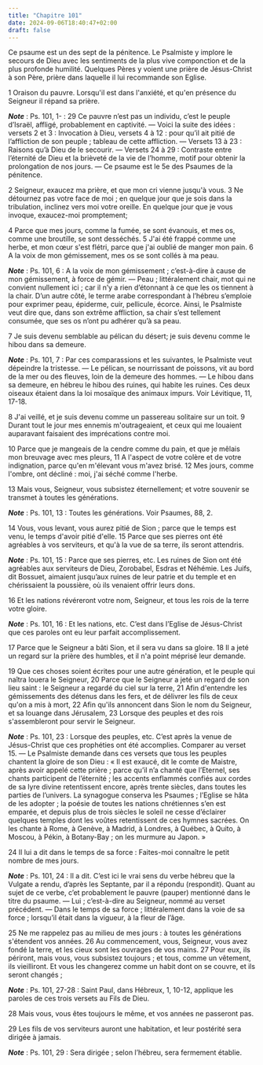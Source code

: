 ```yaml
---
title: "Chapitre 101"
date: 2024-09-06T18:40:47+02:00
draft: false
---
```



Ce psaume est un des sept de la pénitence.
Le Psalmiste y implore le secours de Dieu avec les sentiments de la plus vive componction et de la plus profonde humilité.
Quelques Pères y voient une prière de Jésus-Christ à son Père, prière dans laquelle il lui recommande son Eglise.


1 Oraison du pauvre. Lorsqu'il est dans l'anxiété, et qu'en présence du Seigneur il répand sa prière.

***Note*** :  Ps. 101, 1- : 29 Ce pauvre n’est pas un individu, c’est le peuple d’Israël, affligé, probablement en captivité. ― Voici la suite des idées : versets 2 et 3 : Invocation à Dieu, versets 4 à 12 : pour qu’il ait pitié de l’affliction de son peuple ; tableau de cette affliction. ― Versets 13 à 23 : Raisons qu’à Dieu de le secourir. ― Versets 24 à 29 : Contraste entre l’éternité de Dieu et la brièveté de la vie de l’homme, motif pour obtenir la prolongation de nos jours. ― Ce psaume est le 5e des Psaumes de la pénitence.


2 Seigneur, exaucez ma prière, et que mon cri vienne jusqu'à vous. 3 Ne détournez pas votre face de moi ; en quelque jour que je sois dans la tribulation, inclinez vers moi votre oreille. En quelque jour que je vous invoque, exaucez-moi promptement;


4 Parce que mes jours, comme la fumée, se sont évanouis, et mes os, comme une broutille, se sont desséchés. 5 J'ai été frappé comme une herbe, et mon cœur s'est flétri, parce que j'ai oublié de manger mon pain. 6 A la voix de mon gémissement, mes os se sont collés à ma peau.

***Note*** :  Ps. 101, 6 : A la voix de mon gémissement ; c’est-à-dire à cause de mon gémissement, à force de gémir. ― Peau ; littéralement chair, mot qui ne convient nullement ici ; car il n’y a rien d’étonnant à ce que les os tiennent à la chair. D’un autre côté, le terme arabe correspondant à l’hébreu s’emploie pour exprimer peau, épiderme, cuir, pellicule, écorce. Ainsi, le Psalmiste veut dire que, dans son extrême affliction, sa chair s’est tellement consumée, que ses os n’ont pu adhérer qu’à sa peau.


7 Je suis devenu semblable au pélican du désert; je suis devenu comme le hibou dans sa demeure.

***Note*** :  Ps. 101, 7 : Par ces comparassions et les suivantes, le Psalmiste veut dépeindre la tristesse. ― Le pélican, se nourrissant de poissons, vit au bord de la mer ou des fleuves, loin de la demeure des hommes. ― Le hibou dans sa demeure, en hébreu le hibou des ruines, qui habite les ruines. Ces deux oiseaux étaient dans la loi mosaïque des animaux impurs. Voir Lévitique, 11, 17-18.

8 J'ai veillé, et je suis devenu comme un passereau solitaire sur un toit. 9 Durant tout le jour mes ennemis m'outrageaient, et ceux qui me louaient auparavant faisaient des imprécations contre moi.


10 Parce que je mangeais de la cendre comme du pain, et que je mêlais mon breuvage avec mes pleurs, 11 A l'aspect de votre colère et de votre indignation, parce qu'en m'élevant vous m'avez brisé. 12 Mes jours, comme l'ombre, ont décliné : moi, j'ai séché comme l'herbe.


13 Mais vous, Seigneur, vous subsistez éternellement; et votre souvenir se transmet à toutes les générations.

***Note*** :  Ps. 101, 13 : Toutes les générations. Voir Psaumes, 88, 2.

14 Vous, vous levant, vous aurez pitié de Sion ; parce que le temps est venu, le temps d'avoir pitié d'elle. 15 Parce que ses pierres ont été agréables à vos serviteurs, et qu'à la vue de sa terre, ils seront attendris.

***Note*** :  Ps. 101, 15 : Parce que ses pierres, etc. Les ruines de Sion ont été agréables aux serviteurs de Dieu, Zorobabel, Esdras et Néhémie. Les Juifs, dit Bossuet, aimaient jusqu’aux ruines de leur patrie et du temple et en chérissaient la poussière, où ils venaient offrir leurs dons.


16 Et les nations révéreront votre nom, Seigneur, et tous les rois de la terre votre gloire.

***Note*** :  Ps. 101, 16 : Et les nations, etc. C’est dans l’Eglise de Jésus-Christ que ces paroles ont eu leur parfait accomplissement.

17 Parce que le Seigneur a bâti Sion, et il sera vu dans sa gloire. 18 Il a jeté un regard sur la prière des humbles, et il n'a point méprisé leur demande.


19 Que ces choses soient écrites pour une autre génération, et le peuple qui naîtra louera le Seigneur, 20 Parce que le Seigneur a jeté un regard de son lieu saint : le Seigneur a regardé du ciel sur la terre, 21 Afin d'entendre les gémissements des détenus dans les fers, et de délivrer les fils de ceux qu'on a mis à mort, 22 Afin qu'ils annoncent dans Sion le nom du Seigneur, et sa louange dans Jérusalem, 23 Lorsque des peuples et des rois s'assembleront pour servir le Seigneur.

***Note*** :  Ps. 101, 23 : Lorsque des peuples, etc. C’est après la venue de Jésus-Christ que ces prophéties ont été accomplies. Comparer au verset 15. ― Le Psalmiste demande dans ces versets que tous les peuples chantent la gloire de son Dieu : « Il est exaucé, dit le comte de Maistre, après avoir appelé cette prière ; parce qu’il n’a chanté que l’Eternel, ses chants participent de l’éternité ; les accents enflammés confiés aux cordes de sa lyre divine retentissent encore, après trente siècles, dans toutes les parties de l’univers. La synagogue conserva les Psaumes ; l’Eglise se hâta de les adopter ; la poésie de toutes les nations chrétiennes s’en est emparée, et depuis plus de trois siècles le soleil ne cesse d’éclairer quelques temples dont les voûtes retentissent de ces hymnes sacrées. On les chante à Rome, à Genève, à Madrid, à Londres, à Québec, à Quito, à Moscou, à Pékin, à Botany-Bay ; on les murmure au Japon. »


24 Il lui a dit dans le temps de sa force : Faites-moi connaître le petit nombre de mes jours.

***Note*** :  Ps. 101, 24 : Il a dit. C’est ici le vrai sens du verbe hébreu que la Vulgate a rendu, d’après les Septante, par il a répondu (respondit). Quant au sujet de ce verbe, c’et probablement le pauvre (pauper) mentionné dans le titre du psaume. ― Lui ; c’est-à-dire au Seigneur, nommé au verset précédent. ― Dans le temps de sa force ; littéralement dans la voie de sa force ; lorsqu’il était dans la vigueur, à la fleur de l’âge.

25 Ne me rappelez pas au milieu de mes jours : à toutes les générations s'étendent vos années. 26 Au commencement, vous, Seigneur, vous avez fondé la terre, et les cieux sont les ouvrages de vos mains. 27 Pour eux, ils périront, mais vous, vous subsistez toujours ; et tous, comme un vêtement, ils vieilliront. Et vous les changerez comme un habit dont on se couvre, et ils seront changés ;

***Note*** :  Ps. 101, 27-28 : Saint Paul, dans Hébreux, 1, 10-12, applique les paroles de ces trois versets au Fils de Dieu.

28 Mais vous, vous êtes toujours le même, et vos années ne passeront pas.


29 Les fils de vos serviteurs auront une habitation, et leur postérité sera dirigée à jamais.

***Note*** :  Ps. 101, 29 : Sera dirigée ; selon l’hébreu, sera fermement établie.

